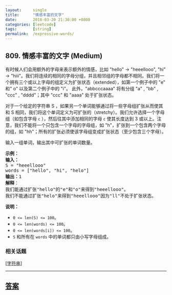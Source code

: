 ```yaml
---
layout:     single
title:      "情感丰富的文字"
date:       2018-03-20 21:30:00 +0800
categories: [leetcode]
tags:       [string]
permalink:  /expressive-words/
---
```


## 809. 情感丰富的文字 (Medium)

<p>有时候人们会用额外的字母来表示额外的情感，比如 &quot;hello&quot; -&gt; &quot;heeellooo&quot;, &quot;hi&quot; -&gt; &quot;hiii&quot;。我们将连续的相同的字母分组，并且相邻组的字母都不相同。我们将一个拥有三个或以上字母的组定义为扩张状态（extended），如第一个例子中的 &quot;e&quot; 和&quot; o&quot; 以及第二个例子中的 &quot;i&quot;。 此外，&quot;abbcccaaaa&quot; 将有分组&nbsp;&quot;a&quot; , &quot;bb&quot; , &quot;ccc&quot; , &quot;dddd&quot;；其中 &quot;ccc&quot; 和 &quot;aaaa&quot; 处于扩张状态。</p>

<p>对于一个给定的字符串 S ，如果另一个单词能够通过将一些字母组扩张从而使其和 S 相同，我们将这个单词定义为可扩张的（stretchy）。我们允许选择一个字母组（如包含字母&nbsp;<code>c</code>&nbsp;），然后往其中添加相同的字母&nbsp;<code>c</code>&nbsp;使其长度达到 3 或以上。注意，我们不能将一个只包含一个字母的字母组，如 &quot;h&quot;，扩张到一个包含两个字母的组，如 &quot;hh&quot;；所有的扩张必须使该字母组变成扩张状态（至少包含三个字母）。</p>

<p>输入一组单词，输出其中可扩张的单词数量。</p>

<pre>
<strong>示例：</strong>
<strong>输入：</strong> 
S = &quot;heeellooo&quot;
words = [&quot;hello&quot;, &quot;hi&quot;, &quot;helo&quot;]
<strong>输出：</strong>1
<strong>解释</strong>：
我们能通过扩张&quot;hello&quot;的&quot;e&quot;和&quot;o&quot;来得到&quot;heeellooo&quot;。
我们不能通过扩张&quot;helo&quot;来得到&quot;heeellooo&quot;因为&quot;ll&quot;不处于扩张状态。
</pre>

<p><strong>说明：</strong></p>

<ul>
	<li><code>0 &lt;= len(S) &lt;= 100</code>。</li>
	<li><code>0 &lt;= len(words) &lt;= 100</code>。</li>
	<li><code>0 &lt;= len(words[i]) &lt;= 100</code>。</li>
	<li><code>S</code>&nbsp;和所有在&nbsp;<code>words</code>&nbsp;中的单词都只由小写字母组成。</li>
</ul>

### 相关话题
  [[字符串](https://github.com/openset/leetcode/tree/master/tag/string/README.md)]

---

## [答案](https://github.com/openset/leetcode/tree/master/problems/expressive-words)

